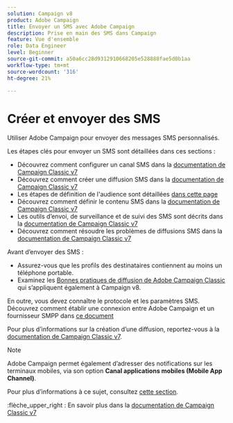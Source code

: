 ```yaml
---
solution: Campaign v8
product: Adobe Campaign
title: Envoyer un SMS avec Adobe Campaign
description: Prise en main des SMS dans Campaign
feature: Vue d'ensemble
role: Data Engineer
level: Beginner
source-git-commit: a50a6cc28d9312910668205e528888fae5d0b1aa
workflow-type: tm+mt
source-wordcount: '316'
ht-degree: 21%

---
```


# Créer et envoyer des SMS

Utiliser Adobe Campaign pour envoyer des messages SMS personnalisés.

Les étapes clés pour envoyer un SMS sont détaillées dans ces sections :

* Découvrez comment configurer un canal SMS dans la [documentation de Campaign Classic v7](https://experienceleague.adobe.com/docs/campaign-classic/using/sending-messages/sending-messages-on-mobiles/sms-set-up.html?lang=en#sending-messages)
* Découvrez comment créer une diffusion SMS dans la [documentation de Campaign Classic v7](https://experienceleague.adobe.com/docs/campaign-classic/using/sending-messages/sending-messages-on-mobiles/sms-create.html?lang=en#sending-messages)
* Les étapes de définition de l&#39;audience sont détaillées [dans cette page](../start/audiences.md)
* Découvrez comment définir le contenu SMS dans la [documentation de Campaign Classic v7](https://experienceleague.adobe.com/docs/campaign-classic/using/sending-messages/sending-messages-on-mobiles/sms-create.html?lang=en#defining-the-sms-content)
* Les outils d’envoi, de surveillance et de suivi des SMS sont décrits dans la [documentation de Campaign Classic v7](https://experienceleague.adobe.com/docs/campaign-classic/using/sending-messages/sending-messages-on-mobiles/sms-send.html?lang=en#sending-messages)
* Découvrez comment résoudre les problèmes de diffusions SMS dans la [documentation de Campaign Classic v7](https://experienceleague.adobe.com/docs/campaign-classic/using/sending-messages/sending-messages-on-mobiles/troubleshooting-sms.html?lang=en#sending-messages)

Avant d’envoyer des SMS :

* Assurez-vous que les profils des destinataires contiennent au moins un téléphone portable.
* Examinez les [Bonnes pratiques de diffusion de Adobe Campaign Classic](https://experienceleague.adobe.com/docs/campaign-classic/using/sending-messages/key-steps-when-creating-a-delivery/delivery-bestpractices/delivery-best-practices.html?lang=en#sending-messages) qui s’appliquent également à Campaign v8.

En outre, vous devez connaître le protocole et les paramètres SMS. Découvrez comment établir une connexion entre Adobe Campaign et un fournisseur SMPP dans [ce document](https://experienceleague.adobe.com/docs/campaign-classic/using/sending-messages/sending-messages-on-mobiles/sms-protocol.html?lang=en#sending-messages)

Pour plus d’informations sur la création d’une diffusion, reportez-vous à la [documentation de Campaign Classic v7](https://experienceleague.adobe.com/docs/campaign-classic/using/sending-messages/key-steps-when-creating-a-delivery/steps-about-delivery-creation-steps.html?lang=en#sending-messages).

>[!NOTE]
>
>Adobe Campaign permet également d’adresser des notifications sur les terminaux mobiles, via son option **Canal applications mobiles (Mobile App Channel)**.
> 
>Pour plus d’informations à ce sujet, consultez [cette section](push.md).

:flèche_upper_right : En savoir plus dans la [documentation de Campaign Classic v7](https://experienceleague.adobe.com/docs/campaign-classic/using/sending-messages/sending-messages-on-mobiles/sms-channel.html)
